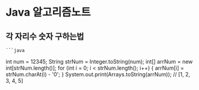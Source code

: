 # Java 알고리즘노트

## 각 자리수 숫자 구하는법
    ```java
int num = 12345;
String strNum = Integer.toString(num);
int[] arrNum = new int[strNum.length()];
for (int i = 0; i < strNum.length(); i++) {
	arrNum[i] = strNum.charAt(i) - '0';
}
System.out.print(Arrays.toString(arrNum)); 
// [1, 2, 3, 4, 5]
```

